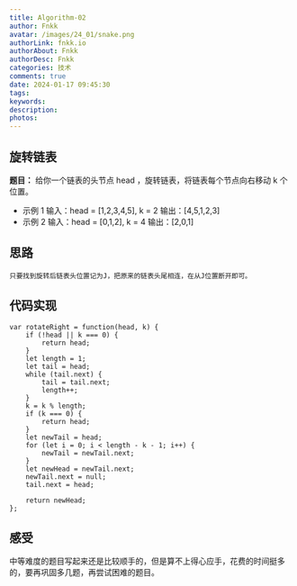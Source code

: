 ```yaml
---
title: Algorithm-02
author: Fnkk
avatar: /images/24_01/snake.png
authorLink: fnkk.io
authorAbout: Fnkk
authorDesc: Fnkk
categories: 技术
comments: true
date: 2024-01-17 09:45:30
tags:
keywords:
description:
photos:
---
```

## 旋转链表
**题目：** 给你一个链表的头节点 head ，旋转链表，将链表每个节点向右移动 k 个位置。
- 示例 1
    输入：head = [1,2,3,4,5], k = 2
    输出：[4,5,1,2,3]
- 示例 2
    输入：head = [0,1,2], k = 4
    输出：[2,0,1]
## 思路
    只要找到旋转后链表头位置记为J，把原来的链表头尾相连，在从J位置断开即可。
## 代码实现
```
var rotateRight = function(head, k) {
    if (!head || k === 0) {
        return head;
    }
    let length = 1;
    let tail = head;
    while (tail.next) {
        tail = tail.next;
        length++;
    }
    k = k % length;
    if (k === 0) {
        return head;
    }
    let newTail = head;
    for (let i = 0; i < length - k - 1; i++) {
        newTail = newTail.next;
    }
    let newHead = newTail.next;
    newTail.next = null;
    tail.next = head;

    return newHead;
};
```
## 感受
中等难度的题目写起来还是比较顺手的，但是算不上得心应手，花费的时间挺多的，要再巩固多几题，再尝试困难的题目。
